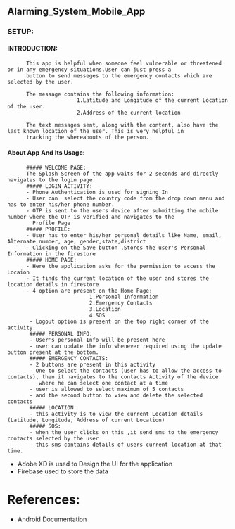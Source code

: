 ## Alarming_System_Mobile_App
### SETUP:
  #### INTRODUCTION:
          This app is helpful when someone feel vulnerable or threatened or in any emergency situations.User can just press a 
          button to send messeges to the emergency contacts which are selected by the user.
          
          The message contains the following information:
                          1.Latitude and Longitude of the current Location of the user.
                          2.Address of the current location
                          
          The text messages sent, along with the content, also have the last known location of the user. This is very helpful in 
          tracking the whereabouts of the person.
         
   #### About App And Its Usage:
          ##### WELCOME PAGE:
          The Splash Screen of the app waits for 2 seconds and directly navigates to the login page
          ##### LOGIN ACTIVITY:
          - Phone Authentication is used for signing In
          - User can  select the country code from the drop down menu and has to enter his/her phone number.
          - OTP is sent to the users device after submitting the mobile number where the OTP is verified and navigates to the
            Profile Page
          ##### PROFILE:
          - User has to enter his/her personal details like Name, email, Alternate number, age, gender,state,district
          - Clicking on the Save button ,Stores the user's Personal Information in the firestore
          ##### HOME PAGE:
          - Here the application asks for the permission to access the Locaion
          - It finds the current location of the user and stores the location details in firestore
          - 4 option are present on the Home Page:
                              1.Personal Information
                              2.Emergency Contacts
                              3.Location
                              4.SOS
           - Logout option is present on the top right corner of the activity.
           ##### PERSONAL INFO:
           - User's personal Info will be present here
           - user can update the info whenever required using the update button present at the bottom.
           ##### EMERGENCY CONTACTS:
           - 2 buttons are present in this activity
           - One to select the contacts (user has to allow the access to contacts), then it navigates to the contacts Activity of the device 
              where he can select one contact at a time 
           - user is allowed to select maximum of 5 contacts
           - and the second button to view and delete the selected contacts
           ##### LOCATION:
           - this activity is to view the current Location details (Latitude, Longitude, Address of current Location)
           ##### SOS:
           - when the user clicks on this ,it send sms to the emergency contacts selected by the user
           - this sms contains details of users current location at that time.
           
   - Adobe XD is used to Design the UI for the application
   - Firebase used to store the data 
  # References:
   - Android Documentation
   
          
